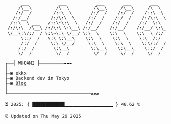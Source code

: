 <pre>
      ___           ___           ___       ___       ___
     /\__\         /\  \         /\__\     /\__\     /\  \
    /:/  /        /::\  \       /:/  /    /:/  /    /::\  \
   /:/__/        /:/\:\  \     /:/  /    /:/  /    /:/\:\  \
  /::\  \ ___   /::\~\:\  \   /:/  /    /:/  /    /:/  \:\  \
 /:/\:\  /\__\ /:/\:\ \:\__\ /:/__/    /:/__/    /:/__/ \:\__\
 \/__\:\/:/  / \:\~\:\ \/__/ \:\  \    \:\  \    \:\  \ /:/  /
      \::/  /   \:\ \:\__\    \:\  \    \:\  \    \:\  /:/  /
      /:/  /     \:\ \/__/     \:\  \    \:\  \    \:\/:/  /
     /:/  /       \:\__\        \:\__\    \:\__\    \::/  /
     \/__/         \/__/         \/__/     \/__/     \/__/
</pre>

<pre>
┌──┤ WHOAMI ├─────────▰▰▰
│
├─▣ ekkx
├─▣ Backend dev in Tokyo
├─▣ <a href="https://xtrz.cc">Blog</a>
│
└───────────────────────────────▰▰▰

⏳ 2025: { ████████████▁▁▁▁▁▁▁▁▁▁▁▁▁▁▁▁▁▁ } 40.62 %

⏰ Updated on Thu May 29 2025
</pre>

